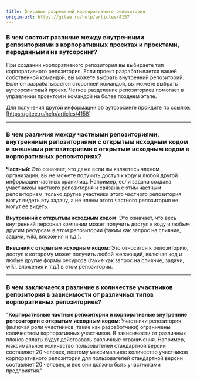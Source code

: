 ```yaml
---
title: Описание разрешений корпоративного репозитория 
origin-url: https://gitee.ru/help/articles/4157
---
```


### В чем состоит различие между внутренними репозиториями в корпоративных проектах и проектами, переданными на аутсорсинг?

При создании корпоративного репозитория вы выбираете тип корпоративного репозитория. Если проект разрабатывается вашей собственной командой, вы можете выбрать внутренний репозиторий. Если он разрабатывается сторонней командой, вы можете выбрать аутсорсинговый проект. Четкое разделение репозиториев помогает в управлении проектом и командой на более позднем этапе.

Для получения другой информации об аутсорсинге пройдите по ссылке: [https://gitee.ru/help/articles/4158]

<hr />

### **В чем различия между частными репозиториями, внутренними репозиториями с открытым исходным кодом и внешними репозиториями с открытым исходным кодом в корпоративных репозиториях?**

**Частный**: Это означает, что даже если вы являетесь членом организации, вы не можете получить доступ к коду и любой другой информации частных хранилищ. Например, если задача создана участником частного репозитория и связана с этим частным репозиторием, только другие участники этого частного репозитория могут видеть эту задачу, а не члены этого частного репозитория не могут ее видеть.

**Внутренний с открытым исходным кодом**: Это означает, что весь внутренний персонал компании может получить доступ к коду и любым другим ресурсам в этом репозитории (таким как запрос на слияние, задачи, wiki, вложения и т.д.).

**Внешний с открытым исходным кодом**: Это относится к репозиторию, доступ к которому может получить любой желающий, включая код и любые другие формы ресурсов (такие как запрос на слияние, задачи, wiki, вложения и т.д.) в этом репозитории.

<hr />

### **В чем заключается различие в количестве участников репозитория в зависимости от различных типов корпоративных репозиториев?**

"**Корпоративные частные репозитории и корпоративные внутренние репозитории с открытым исходным кодом**: Участники репозитория (включая роли участников, такие как разработчики) ограничены количеством корпоративных участников. В зависимости от различных планов оплаты будут действовать различные ограничения. Например, максимальное количество пользователей стандартной версии составляет 20 человек, поэтому максимальное количество участников корпоративного репозитория для пользователей стандартной версии составляет 20 человек, и все они должны быть участниками предприятия."